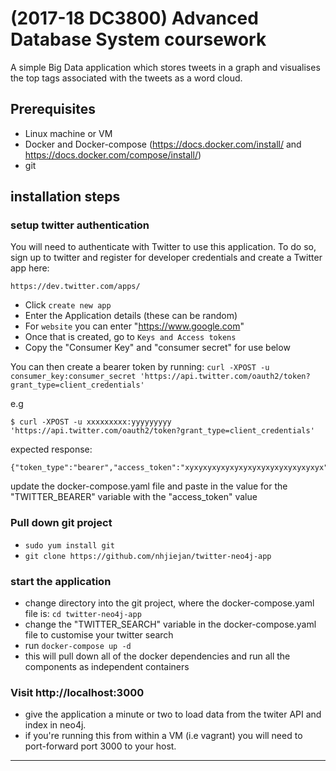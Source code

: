 # (2017-18 DC3800) Advanced Database System coursework


A simple Big Data application which stores tweets in a graph and visualises the top tags associated with the tweets as a word cloud.

## Prerequisites
* Linux machine or VM
* Docker and Docker-compose (https://docs.docker.com/install/ and https://docs.docker.com/compose/install/)
* git


## installation steps

### setup twitter authentication

You will need to authenticate with Twitter to use this application. To do
so, sign up to twitter and register for developer credentials and create a Twitter app here:

	https://dev.twitter.com/apps/

* Click `create new app`
* Enter the Application details (these can be random)
* For `website` you can enter "https://www.google.com"
* Once that is created, go to `Keys and Access tokens`
* Copy the "Consumer Key" and "consumer secret" for use below

You can then create a bearer token by running:
`curl -XPOST -u consumer_key:consumer_secret 'https://api.twitter.com/oauth2/token?grant_type=client_credentials'`

e.g
```
$ curl -XPOST -u xxxxxxxxx:yyyyyyyyy 'https://api.twitter.com/oauth2/token?grant_type=client_credentials'
```

expected response:

```
{"token_type":"bearer","access_token":"xyxyxyxyxyxyxyxyxyxyxyxyxyxyxyx"}
```

update the docker-compose.yaml file and paste in the value for the "TWITTER_BEARER" variable with the "access_token" value



### Pull down git project
* `sudo yum install git`
* `git clone https://github.com/nhjiejan/twitter-neo4j-app`



### start the application
* change directory into the git project, where the docker-compose.yaml file is: `cd twitter-neo4j-app`
* change the "TWITTER_SEARCH" variable in the docker-compose.yaml file to customise your twitter search
* run `docker-compose up -d`
* this will pull down all of the docker dependencies and run all the components as independent containers


### Visit http://localhost:3000
* give the application a minute or two to load data from the twiter API and index in neo4j.
* if you're running this from within a VM (i.e vagrant) you will need to port-forward port 3000 to your host.

------------------------------------------------------------------------
